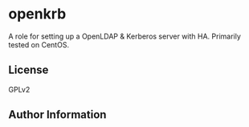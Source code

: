 openkrb
=========

A role for setting up a OpenLDAP & Kerberos server with HA. Primarily tested on CentOS.

License
-------

GPLv2

Author Information
------------------
